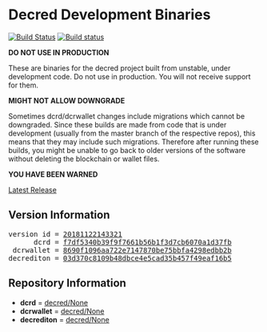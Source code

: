 
# Decred Development Binaries

[![Build Status](https://travis-ci.org/matheusd/decred-weekly-builds.svg?branch=v20181122143321)](https://travis-ci.org/matheusd/decred-weekly-builds) [![Build status](https://ci.appveyor.com/api/projects/status/hncgrnv0xuqb6s3c/branch/master?svg=true)](https://ci.appveyor.com/project/matheusd/decred-weekly-builds/branch/master)


**DO NOT USE IN PRODUCTION**

These are binaries for the decred project built from unstable, under development
code. Do not use in production. You will not receive support for them.

**MIGHT NOT ALLOW DOWNGRADE**

Sometimes dcrd/dcrwallet changes include migrations which cannot be downgraded.
Since these builds are made from code that is under development (usually from
the master branch of the respective repos), this means that they may include such
migrations. Therefore after running these builds, you might be unable to go back
to older versions of the software without deleting the blockchain or wallet
files.

**YOU HAVE BEEN WARNED**

[Latest Release](https://github.com/matheusd/decred-weekly-builds/releases/latest)

## Version Information

<pre>
version id = <a href="https://github.com/matheusd/decred-weekly-builds/releases/tag/v20181122143321">20181122143321</a>
      dcrd = <a href="https://github.com/decred/dcrd/commits/f7df5340b39f9f7661b56b1f3d7cb6070a1d37fb">f7df5340b39f9f7661b56b1f3d7cb6070a1d37fb</a>
 dcrwallet = <a href="https://github.com/decred/dcrwallet/commits/8690f1096aa722e7147870be75bbfa4298edbb2b">8690f1096aa722e7147870be75bbfa4298edbb2b</a>
decrediton = <a href="https://github.com/decred/decrediton/commits/03d370c8109b48dbce4e5cad35b457f49eaf16b5">03d370c8109b48dbce4e5cad35b457f49eaf16b5</a>
</pre>

## Repository Information

- **dcrd** = [decred/None](https://github.com/decred/dcrd)
- **dcrwallet** = [decred/None](https://github.com/decred/dcrwallet)
- **decrediton** = [decred/None](https://github.com/decred/decrediton)


